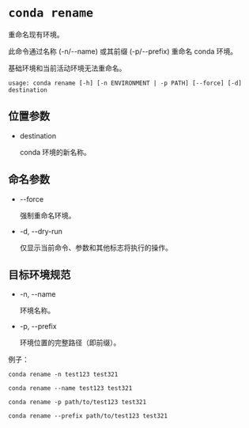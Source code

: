 # `conda rename`

重命名现有环境。

此命令通过名称 (-n/--name) 或其前缀 (-p/--prefix) 重命名 conda 环境。

基础环境和当前活动环境无法重命名。

```
usage: conda rename [-h] [-n ENVIRONMENT | -p PATH] [--force] [-d] destination
```

## 位置参数

- destination

  conda 环境的新名称。

## 命名参数

- --force

  强制重命名环境。

- -d, --dry-run

  仅显示当前命令、参数和其他标志将执行的操作。

## 目标环境规范

- -n, --name

  环境名称。

- -p, --prefix

  环境位置的完整路径（即前缀）。

例子：

```
conda rename -n test123 test321

conda rename --name test123 test321

conda rename -p path/to/test123 test321

conda rename --prefix path/to/test123 test321
```
